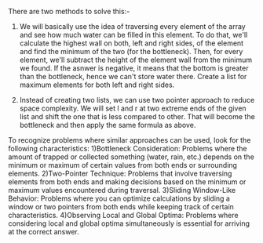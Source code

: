 There are two methods to solve this:-
1) We will basically use the idea of traversing every element of the array and see how much water can be filled in this element. To do that, we'll calculate the highest wall on both, left and right sides, of the element and find the minimum of the two (for the bottleneck). Then, for every element, we'll subtract the height of the element wall from the minimum we found. If the asnwer is negative, it means that the bottom is greater than the bottleneck, hence we can't store water there. Create a list for maximum elements for both left and right sides.

2) Instead of creating two lists, we can use two pointer approach to reduce space complexity. We will set l and r at two extreme ends of the given list and shift the one that is less compared to other. That will become the bottleneck and then apply the same formula as above.



To recognize problems where similar approaches can be used, look for the following characteristics:
1)Bottleneck Consideration: Problems where the amount of trapped or collected something (water, rain, etc.) depends on the minimum or maximum of certain values from both ends or surrounding elements.
2)Two-Pointer Technique: Problems that involve traversing elements from both ends and making decisions based on the minimum or maximum values encountered during traversal.
3)Sliding Window-Like Behavior: Problems where you can optimize calculations by sliding a window or two pointers from both ends while keeping track of certain characteristics.
4)Observing Local and Global Optima: Problems where considering local and global optima simultaneously is essential for arriving at the correct answer.
​
